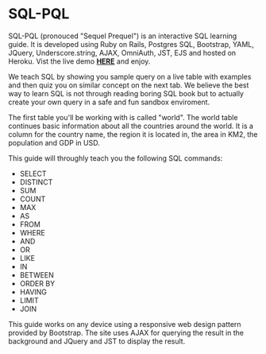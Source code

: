 # SQL-PQL

SQL-PQL (pronouced "Sequel Prequel") is an interactive SQL learning guide. It is developed using Ruby on Rails, Postgres SQL, Bootstrap, YAML, JQuery, Underscore.string, AJAX, OmniAuth, JST, EJS and hosted on Heroku. Vist the live demo **[HERE](http://sql-pql.com)** and enjoy.

We teach SQL by showing you sample query on a live table with examples and then quiz you on similar concept on the next tab. We believe the best way to learn SQL is not through reading boring SQL book but to actually create your own query in a safe and fun sandbox enviroment.

The first table you'll be working with is called "world". The world table continues basic information about all the countries around the world. It is a column for the country name, the region it is located in, the area in KM2, the population and GDP in USD.

This guide will throughly teach you the following SQL commands:

- SELECT
- DISTINCT
- SUM
- COUNT
- MAX
- AS
- FROM
- WHERE
- AND
- OR
- LIKE
- IN
- BETWEEN
- ORDER BY
- HAVING
- LIMIT
- JOIN

This guide works on any device using a responsive web design pattern provided by Bootstrap. The site uses AJAX for querying the result in the background and JQuery and JST to display the result.
